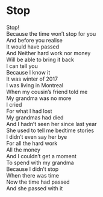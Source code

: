 # Stop

Stop!\
Because the time won’t stop for you\
And before you realise\
It would have passed\
And Neither hard work nor money\
Will be able to bring it back\
I can tell you\
Because I know it\
It was winter of 2017\
I was living in Montreal\
When my cousin’s friend told me\
My grandma was no more\
I cried\
For what I had lost\
My grandmas had died\
And I hadn’t seen her since last year\
She used to tell me bedtime stories\
I didn’t even say her bye\
For all the hard work\
All the money\
And I couldn’t get a moment\
To spend with my grandma\
Because I didn’t stop\
When there was time\
Now the time had passed\
And she passed with it